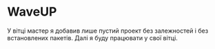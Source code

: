 # WaveUP
У вітці мастер я добавив лише пустий проект без залежностей і без встановлених пакетів.
Далі я буду працювати у свої вітці.
